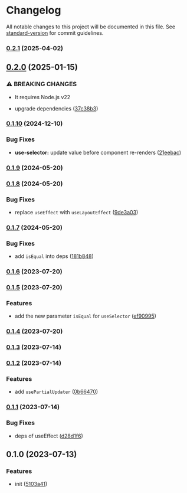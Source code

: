 # Changelog

All notable changes to this project will be documented in this file. See [standard-version](https://github.com/conventional-changelog/standard-version) for commit guidelines.

### [0.2.1](https://github.com/BlackGlory/extra-react-store/compare/v0.2.0...v0.2.1) (2025-04-02)

## [0.2.0](https://github.com/BlackGlory/extra-react-store/compare/v0.1.10...v0.2.0) (2025-01-15)


### ⚠ BREAKING CHANGES

* It requires Node.js v22

* upgrade dependencies ([37c38b3](https://github.com/BlackGlory/extra-react-store/commit/37c38b368f7e3681cfda20f23de83c291a589674))

### [0.1.10](https://github.com/BlackGlory/extra-react-store/compare/v0.1.9...v0.1.10) (2024-12-10)


### Bug Fixes

* **use-selector:** update value before component re-renders ([21eebac](https://github.com/BlackGlory/extra-react-store/commit/21eebac873fdd61dcd83e00360bf505518cd3c53))

### [0.1.9](https://github.com/BlackGlory/extra-react-store/compare/v0.1.8...v0.1.9) (2024-05-20)

### [0.1.8](https://github.com/BlackGlory/extra-react-store/compare/v0.1.7...v0.1.8) (2024-05-20)


### Bug Fixes

* replace `useEffect` with `useLayoutEffect` ([9de3a03](https://github.com/BlackGlory/extra-react-store/commit/9de3a03134cb4058f828bd56c19258214ef9d7de))

### [0.1.7](https://github.com/BlackGlory/extra-react-store/compare/v0.1.6...v0.1.7) (2024-05-20)


### Bug Fixes

* add `isEqual` into deps ([181b848](https://github.com/BlackGlory/extra-react-store/commit/181b848a04a037f75ae1d588445623e10417385d))

### [0.1.6](https://github.com/BlackGlory/extra-react-store/compare/v0.1.5...v0.1.6) (2023-07-20)

### [0.1.5](https://github.com/BlackGlory/extra-react-store/compare/v0.1.4...v0.1.5) (2023-07-20)


### Features

* add the new parameter `isEqual` for `useSelector` ([ef90995](https://github.com/BlackGlory/extra-react-store/commit/ef909952dd90bb84fc6dbce5662413bc668b0151))

### [0.1.4](https://github.com/BlackGlory/extra-react-store/compare/v0.1.3...v0.1.4) (2023-07-20)

### [0.1.3](https://github.com/BlackGlory/extra-react-store/compare/v0.1.2...v0.1.3) (2023-07-14)

### [0.1.2](https://github.com/BlackGlory/extra-react-store/compare/v0.1.1...v0.1.2) (2023-07-14)


### Features

* add `usePartialUpdater` ([0b66470](https://github.com/BlackGlory/extra-react-store/commit/0b6647086f9c95f84e02f23afe51253279106c2b))

### [0.1.1](https://github.com/BlackGlory/extra-react-store/compare/v0.1.0...v0.1.1) (2023-07-14)


### Bug Fixes

* deps of useEffect ([d28d1f6](https://github.com/BlackGlory/extra-react-store/commit/d28d1f6a9fe10cd3153d33c3ad4ae3b33257dae3))

## 0.1.0 (2023-07-13)


### Features

* init ([5103a41](https://github.com/BlackGlory/extra-react-store/commit/5103a412f5e29d6ddea3da3e95a0a421336e6e22))
